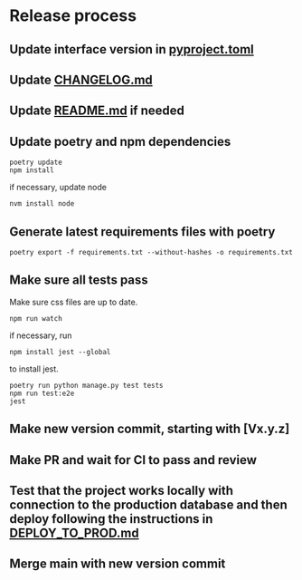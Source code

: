 # Release process

## Update interface version in [pyproject.toml](pyproject.toml)

## Update [CHANGELOG.md](CHANGELOG.md)

## Update [README.md](README.md) if needed

## Update poetry and npm dependencies

```shell
poetry update
npm install
```
if necessary, update node

```shell
nvm install node
```

## Generate latest requirements files with poetry

```shell
poetry export -f requirements.txt --without-hashes -o requirements.txt 
```

## Make sure all tests pass

Make sure css files are up to date.

```shell
npm run watch
```

if necessary, run

```shell
npm install jest --global
```

to install jest.

```shell
poetry run python manage.py test tests
npm run test:e2e
jest
```

## Make new version commit, starting with [Vx.y.z]

## Make PR and wait for CI to pass and review

## Test that the project works locally with connection to the production database and then deploy following the instructions in [DEPLOY_TO_PROD.md](DEPLOY_TO_PROD.md)

## Merge main with new version commit
